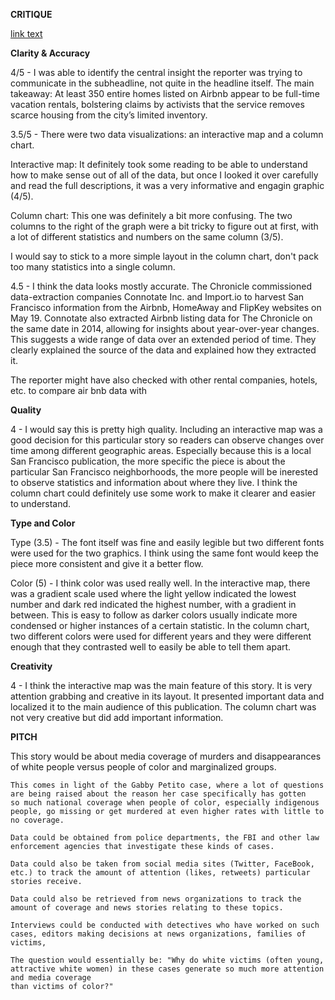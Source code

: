 __CRITIQUE__

[link text](https://www.sfchronicle.com/airbnb-impact-san-francisco-2015/#1)
  
 __Clarity & Accuracy__
  <p>4/5 -   I was able to identify the central insight the reporter was trying to communicate in the subheadline, not quite in the headline itself.
          The main takeaway: At least 350 entire homes listed on Airbnb appear to be full-time vacation rentals, bolstering claims by activists that 
          the service removes scarce housing from the city’s limited inventory.
 <p>3.5/5 - There were two data visualizations: an interactive map and a column chart. <p/>
          <p>Interactive map: It definitely took some reading to be able to understand how to make sense out of all of the data, but once I looked it over 
          carefully and read the full descriptions, it was a very informative and engagin graphic (4/5).<p/>
          <p>Column chart: This one was definitely a bit more confusing. The two columns to the right of the graph were a bit tricky to figure out at first, 
          with a lot of different statistics and numbers on the same column (3/5).<p>
          I would say to stick to a more simple layout in the column chart, don't pack too many statistics into a single column.
<p> 4.5 - I think the data looks mostly accurate. The Chronicle commissioned data-extraction companies Connotate Inc. and Import.io to harvest San Francisco information from the Airbnb, HomeAway and FlipKey websites on May 19. Connotate also extracted Airbnb listing data for The Chronicle on the same date in 2014, allowing for insights about year-over-year changes. This suggests a wide range of data over an extended period of time. They clearly explained the source of the data and explained how they extracted it.
  <p> The reporter might have also checked with other rental companies, hotels, etc. to compare air bnb data with<p/>
  
__Quality__
<p> 4 - I would say this is pretty high quality. Including an interactive map was a good decision for this particular story so readers can observe changes over 
  time among different geographic areas. Especially because this is a local San Francisco publication, the more specific the piece is about the particular San Francisco neighborhoods, the more people will be inerested to observe statistics and information about where they live. I think the column chart could definitely use some work to make it clearer and easier to understand. <p/>
  
  __Type and Color__
  <p> Type (3.5) - The font itself was fine and easily legible but two different fonts were used for the two graphics. I think using the same font would keep the piece more consistent and give it a better flow. 
  <p> Color (5) - I think color was used really well. In the interactive map, there was a gradient scale used where the light yellow indicated the lowest number and  dark red indicated the highest number, with a gradient in between. This is easy to follow as darker colors usually indicate more condensed or higher instances of a certain statistic. In the column chart, two different colors were used for different years and they were different enough that they contrasted well to easily be able to tell them apart.<p/>
  
  __Creativity__
  
  <p> 4 - I think the interactive map was the main feature of this story. It is very attention grabbing and creative in its layout. It presented important data and localized it to the main audience of this publication. The column chart was not very creative but did add important information. 
  
  
    
          
         



__PITCH__
  
This story would be about media coverage of murders and disappearances of white people versus people of color and marginalized groups. 

    This comes in light of the Gabby Petito case, where a lot of questions are being raised about the reason her case specifically has gotten 
    so much national coverage when people of color, especially indigenous people, go missing or get murdered at even higher rates with little to no coverage.

    Data could be obtained from police departments, the FBI and other law enforcement agencies that investigate these kinds of cases. 

    Data could also be taken from social media sites (Twitter, FaceBook, etc.) to track the amount of attention (likes, retweets) particular stories receive.

    Data could also be retrieved from news organizations to track the amount of coverage and news stories relating to these topics. 

    Interviews could be conducted with detectives who have worked on such cases, editors making decisions at news organizations, families of victims, 

    The question would essentially be: "Why do white victims (often young, attractive white women) in these cases generate so much more attention and media coverage 
    than victims of color?"

